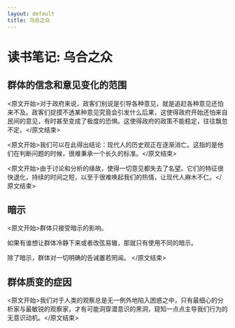 ```yaml
---
layout: default
title: 乌合之众
---
```


# 读书笔记: 乌合之众


## 群体的信念和意见变化的范围

<原文开始>对于政府来说，政客们别说是引导各种意见，就是追赶各种意见还怕来不及。政客们捉摸不透某种意见究竟会引发什么后果，这使得政府开始还怕来自民间的意见，有时甚至变成了极度的恐惧。这使得政府的政策不能稳定，往往飘忽不定。</原文结束>

<原文开始>我们可以在此得出结论：现代人的历史观正在逐渐消亡。这指的是他们在判断问题的时候，很难秉承一个长久的标准。</原文结束>

<原文开始>由于讨论和分析的缘故，使得一切意见都失去了名望。它们的特征很快退化，持续的时间之短，以至于很难唤起我们的热情，让现代人麻木不仁。</原文结束>
## 暗示

<原文开始>群体只接受暗示的影响。

如果有谁想让群体冷静下来或者改弦易辙，那就只有使用不同的暗示。

除了暗示，群体对一切明确的告诫置若罔闻。
</原文结束>
## 群体质变的症因

<原文开始>我们对于人类的观察总是无一例外地陷入困惑之中，只有最细心的分析家与最敏锐的观察家，才有可能洞穿潜意识的黑洞，窥知一点点主导我们行为的无意识动机。</原文结束>